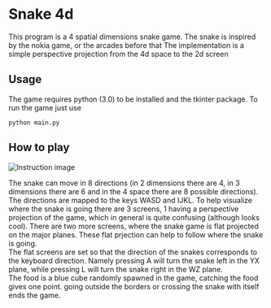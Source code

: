 # Snake 4d
This program is a 4 spatial dimensions snake game. The snake is inspired by the nokia game, or the arcades before that
The implementation is a simple perspective projection from the 4d space to the 2d screen


## Usage
The game requires python (3.0) to be installed and the tkinter package.
To run the game just use

```python main.py```

## How to play
![Instruction image](/images/Labelled_instructions.png)  

The snake can move in 8 directions (in 2 dimensions there are 4, in 3 dimensions there are 6 and in the 4 space there are 8 possible directions).  
The directions are mapped to the keys WASD and IJKL.
To help visualize where the snake is going there are 3 screens, 1 having a perspective projection of the game, which in general is quite confusing (although looks cool).
There are two more screens, where the snake game is flat projected on the major planes. These flat prjection can help to follow where the snake is going.  
The flat screens are set so that the direction of the snakes corresponds to the keyboard direction. Namely pressing A will turn the snake left in the YX plane, while pressing L will turn the snake right in the WZ plane.  
The food is a blue cube randomly spawned in the game, catching the food gives one point.
going outside the borders or crossing the snake with itself ends the game.



